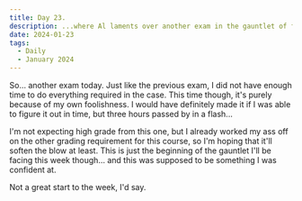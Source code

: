 ```yaml
---
title: Day 23.
description: ...where Al laments over another exam in the gauntlet of finals.
date: 2024-01-23
tags: 
  - Daily
  - January 2024
---
```


So... another exam today. Just like the previous exam, I did not have enough time to do everything required in the case. This time though, it's purely because of my own foolishness. I would have definitely made it if I was able to figure it out in time, but three hours passed by in a flash...

I'm not expecting high grade from this one, but I already worked my ass off on the other grading requirement for this course, so I'm hoping that it'll soften the blow at least. This is just the beginning of the gauntlet I'll be facing this week though... and this was supposed to be something I was confident at.

Not a great start to the week, I'd say.